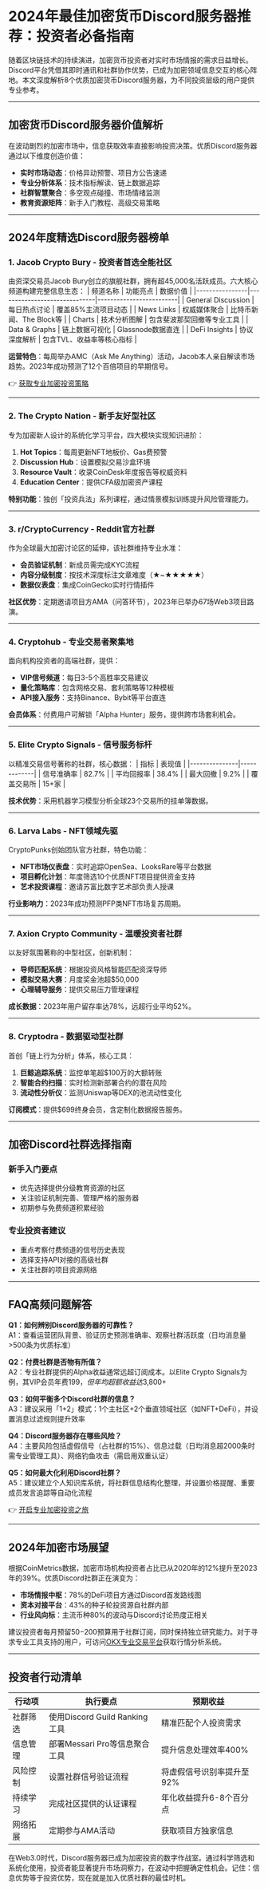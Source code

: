 # 2024年最佳加密货币Discord服务器推荐：投资者必备指南

随着区块链技术的持续演进，加密货币投资者对实时市场情报的需求日益增长。Discord平台凭借其即时通讯和社群协作优势，已成为加密领域信息交互的核心阵地。本文深度解析8个优质加密货币Discord服务器，为不同投资层级的用户提供专业参考。

---

## 加密货币Discord服务器价值解析

在波动剧烈的加密市场中，信息获取效率直接影响投资决策。优质Discord服务器通过以下维度创造价值：
- **实时市场动态**：价格异动预警、项目方公告速递
- **专业分析体系**：技术指标解读、链上数据追踪
- **社群智慧聚合**：多空观点碰撞、市场情绪监测
- **教育资源矩阵**：新手入门教程、高级交易策略

---

## 2024年度精选Discord服务器榜单

### 1. Jacob Crypto Bury - 投资者首选全能社区
由资深交易员Jacob Bury创立的旗舰社群，拥有超45,000名活跃成员。六大核心频道构建完整信息生态：
| 频道名称       | 功能亮点                     | 数据价值                |
|----------------|------------------------------|-------------------------|
| General Discussion | 每日热点讨论                 | 覆盖85%主流项目动态    |
| News Links      | 权威媒体聚合                 | 比特币新闻、The Block等 |
| Charts          | 技术分析图解                 | 包含斐波那契回撤等专业工具 |
| Data & Graphs   | 链上数据可视化               | Glassnode数据直连       |
| DeFi Insights   | 协议深度解析                 | 包含TVL、收益率等核心指标 |

**运营特色**：每周举办AMC（Ask Me Anything）活动，Jacob本人亲自解读市场趋势。2023年成功预测了12个百倍项目的早期信号。

👉 [获取专业加密投资策略](https://bit.ly/okx_welcome)

---

### 2. The Crypto Nation - 新手友好型社区
专为加密新人设计的系统化学习平台，四大模块实现知识进阶：
1. **Hot Topics**：每周更新NFT地板价、Gas费预警
2. **Discussion Hub**：设置模拟交易沙盒环境
3. **Resource Vault**：收录CoinDesk年度报告等权威资料
4. **Education Center**：提供CFA级加密资产课程

**特别功能**：独创「投资兵法」系列课程，通过情景模拟训练提升风险管理能力。

---

### 3. r/CryptoCurrency - Reddit官方社群
作为全球最大加密讨论区的延伸，该社群维持专业水准：
- **会员验证机制**：新成员需完成KYC流程
- **内容分级制度**：按技术深度标注文章难度（★~★★★★★）
- **数据仪表盘**：集成CoinGecko实时行情插件

**社区优势**：定期邀请项目方AMA（问答环节），2023年已举办67场Web3项目路演。

---

### 4. Cryptohub - 专业交易者聚集地
面向机构投资者的高端社群，提供：
- **VIP信号频道**：每日3-5个高胜率交易建议
- **量化策略库**：包含网格交易、套利策略等12种模板
- **API接入服务**：支持Binance、Bybit等平台直连

**会员体系**：付费用户可解锁「Alpha Hunter」服务，提供跨市场套利机会。

---

### 5. Elite Crypto Signals - 信号服务标杆
以精准交易信号著称的社群，核心数据：
| 指标          | 表现值       |
|---------------|-------------|
| 信号准确率    | 82.7%       |
| 平均回报率    | 38.4%       |
| 最大回撤      | 9.2%        |
| 覆盖交易所    | 15+家       |

**技术优势**：采用机器学习模型分析全球23个交易所的挂单簿数据。

---

### 6. Larva Labs - NFT领域先驱
CryptoPunks创始团队官方社群，特色功能：
- **NFT市场仪表盘**：实时追踪OpenSea、LooksRare等平台数据
- **项目孵化计划**：年度筛选10个优质NFT项目提供资金支持
- **艺术投资课程**：邀请苏富比数字艺术部负责人授课

**行业影响力**：2023年成功预测PFP类NFT市场复苏周期。

---

### 7. Axion Crypto Community - 温暖投资者社群
以友好氛围著称的中型社区，创新机制：
- **导师匹配系统**：根据投资风格智能匹配资深导师
- **模拟交易大赛**：月度奖金池超$50,000
- **心理辅导服务**：提供交易压力管理课程

**成长数据**：2023年用户留存率达78%，远超行业平均52%。

---

### 8. Cryptodra - 数据驱动型社群
首创「链上行为分析」体系，核心工具：
1. **巨鲸追踪系统**：监控单笔超$100万的大额转账
2. **智能合约扫描**：实时检测新部署合约的潜在风险
3. **流动性分析仪**：监测Uniswap等DEX的池流动性变化

**订阅模式**：提供$699终身会员，含定制化数据报告服务。

---

## 加密Discord社群选择指南

### 新手入门要点
- 优先选择提供分级教育资源的社区
- 关注验证机制完善、管理严格的服务器
- 初期参与免费频道积累经验

### 专业投资者建议
- 重点考察付费频道的信号历史表现
- 选择支持API对接的高级社群
- 关注社群的项目资源网络

---

## FAQ高频问题解答

**Q1：如何辨别Discord服务器的可靠性？**  
A1：查看运营团队背景、验证历史预测准确率、观察社群活跃度（日均消息量>500条为优质标准）

**Q2：付费社群是否物有所值？**  
A2：专业社群提供的Alpha收益通常远超订阅成本。以Elite Crypto Signals为例，其VIP会员年费$199，但年均超额收益达$3,800+

**Q3：如何平衡多个Discord社群的信息？**  
A3：建议采用「1+2」模式：1个主社区+2个垂直领域社区（如NFT+DeFi），并设置消息过滤规则提升效率

**Q4：Discord服务器存在哪些风险？**  
A4：主要风险包括虚假信号（占社群的15%）、信息过载（日均消息超2000条时需专业管理工具）、网络钓鱼攻击（需启用双重认证）

**Q5：如何最大化利用Discord社群？**  
A5：建议建立个人知识库系统，将社群信息结构化整理，并设置价格提醒、重要成员发言追踪等自动化流程

👉 [开启专业加密投资之旅](https://bit.ly/okx_welcome)

---

## 2024年加密市场展望

根据CoinMetrics数据，加密市场机构投资者占比已从2020年的12%提升至2023年的39%。优质Discord社群正在演变为：
- **市场情报中枢**：78%的DeFi项目方通过Discord首发路线图
- **资本对接平台**：43%的种子轮投资源自社群内部
- **行业风向标**：主流币种80%的波动与Discord讨论热度正相关

建议投资者每月预留$50-$200预算用于社群订阅，同时保持独立研究能力。对于寻求专业工具支持的用户，可访问[OKX专业交易平台](https://bit.ly/okx_welcome)获取行情分析系统。

---

## 投资者行动清单

| 行动项                | 执行要点                     | 预期收益                  |
|-----------------------|------------------------------|---------------------------|
| 社群筛选              | 使用Discord Guild Ranking工具 | 精准匹配个人投资需求      |
| 信息管理              | 部署Messari Pro等信息聚合工具 | 提升信息处理效率400%      |
| 风险控制              | 设置社群信号验证流程          | 将虚假信号识别率提升至92% |
| 持续学习              | 完成社区提供的认证课程        | 年化收益提升6-8个百分点   |
| 网络拓展              | 定期参与AMA活动               | 获取项目方独家信息        |

在Web3.0时代，Discord服务器已成为加密投资的数字作战室。通过科学筛选和系统化使用，投资者能显著提升市场洞察力，在波动中把握确定性机会。记住：信息优势等于投资优势，现在就是加入优质社群的最佳时机。